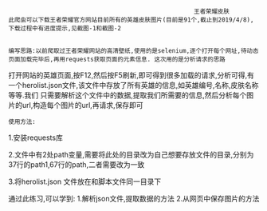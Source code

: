                                                         王者荣耀皮肤
    此爬虫可以下载王者荣耀官方网站目前所有的英雄皮肤图片(目前是91个,截止到2019/4/8),下载过程中有进度提示,见截图-1和截图-2
  
  
    编写思路:以前爬取过王者荣耀网站的高清壁纸,使用的是selenium,逐个打开每个网址,待动态页面加载完毕后,再用requests获取页面的元素信息. 这次用的是分析请求的思路
 打开网站的英雄页面,按F12,然后按F5刷新,即可得到很多加载的请求,分析可得,有一个herolist.json文件,该文件中存放了所有英雄的信息,如英雄编号,名称,皮肤名称等等.我们
 只需要解析这个文件中的数据,提取我们所需要的信息,然后分析每个图片的url,构造每个图片的url,再请求,保存即可
 
    使用方法: 
   1.安装requests库 
   
   2.文件中有2处path变量,需要将此处的目录改为自己想要存放文件的目录,分别为37行的path1,67行的path,二者需要改为一致
   
   3.将herolist.json 文件放在和脚本文件同一目录下
   
   通过此练习,可以学到:
   1.解析json文件,提取数据的方法
   2.从网页中保存图片的方法
